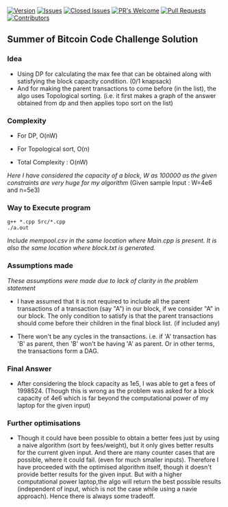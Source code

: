 [![Version](https://img.shields.io/badge/version-1.0.0-green)]("#")
[![Issues](https://img.shields.io/github/issues-raw/GSri30/SOB-Challenge)](https://github.com/GSri30/SOB-Challenge/issues)
[![Closed Issues](https://img.shields.io/github/issues-closed-raw/GSri30/SOB-Challenge)](https://github.com/GSri30/SOB-Challenge/issues)
[![PR's Welcome](https://img.shields.io/badge/PRs-welcome-brightgreen.svg?style=flat)]("#") 
[![Pull Requests](https://img.shields.io/github/issues-pr/GSri30/SOB-Challenge)]("#")
[![Contributors](https://img.shields.io/github/contributors/GSri30/SOB-Challenge)]("#")

## Summer of Bitcoin Code Challenge Solution

### Idea
- Using DP for calculating the max fee that can be obtained along with satisfying the block capacity condition. (0/1 knapsack)
- And for making the parent transactions to come before (in the list), the algo uses Topological sorting. (i.e. it first makes a graph of the answer obtained from dp and then applies topo sort on the list)

### Complexity
- For DP, O(nW)
- For Topological sort, O(n)

- Total Complexity : O(nW)

*Here I have considered the capacity of a block, W as 100000 as the given constraints are very huge for my algorithm*
(Given sample Input : W=4e6 and n=5e3)

### Way to Execute program
```
g++ *.cpp Src/*.cpp
./a.out
```
*Include mempool.csv in the same location where Main.cpp is present. It is also the same location where block.txt is generated.*

### Assumptions made

*These assumptions were made due to lack of clarity in the problem statement*

- I have assumed that it is not required to include all the parent transactions of a transaction (say "A") in our block, if we consider "A" in our block. The only condition to satisfy is that the parent transactions should come before their children in the final block list. (if included any)

- There won't be any cycles in the transactions. i.e. if 'A' transaction has 'B' as parent, then 'B' won't be having 'A' as parent. Or in other terms, the transactions form a DAG.

### Final Answer
- After considering the block capacity as 1e5, I was able to get a fees of 1998524. (Though this is wrong as the problem was asked for a block capacity of 4e6 which is far beyond the computational power of my laptop for the given input)


### Further optimisations
- Though it could have been possible to obtain a better fees just by using a naive algorithm (sort by fees/weight), but it only gives better results for the current given input. And there are many counter cases that are possible, where it could fail. (even for much smaller inputs). Therefore I have proceeded with the optimised algorithm itself, though it doesn't provide better results for the given input. But with a higher computational power laptop,the algo will return the best possible results (independent of input, which is not the case while using a navie approach). Hence there is always some tradeoff.